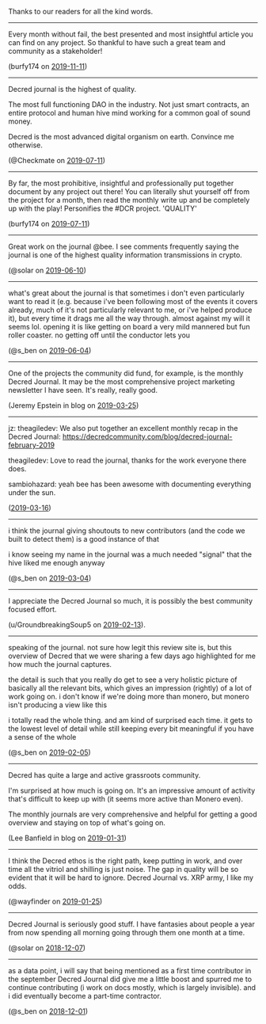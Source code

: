 Thanks to our readers for all the kind words.

---

Every month without fail, the best presented and most insightful article you can find on any project. So thankful to have such a great team and community as a stakeholder!

(burfy174 on [2019-11-11](https://twitter.com/burfy174/status/1193705410370273281))

---

Decred journal is the highest of quality.

The most full functioning DAO in the industry. Not just smart contracts, an entire protocol and human hive mind working for a common goal of sound money.

Decred is the most advanced digital organism on earth. Convince me otherwise.

(@Checkmate on [2019-07-11](https://twitter.com/_Checkmatey_/status/1149275896475521025))

---

By far, the most prohibitive, insightful and professionally put together document by any project out there! You can literally shut yourself off from the project for a month, then read the monthly write up and be completely up with the play! Personifies the #DCR project. 'QUALITY'

(burfy174 on [2019-07-11](https://twitter.com/burfy174/status/1149267315092967424))

---

Great work on the journal @bee. I see comments frequently saying the journal is one of the highest quality information transmissions in crypto.

(@solar on [2019-06-10](https://matrix.to/#/!lbzTjhzNbIaDbuAxkS:decred.org/$156013717910200dktXS:decred.org))

---

what's great about the journal is that sometimes i don't even particularly want to read it (e.g. because i've been following most of the events it covers already, much of it's not particularly relevant to me, or i've helped produce it), but every time it drags me all the way through. almost against my will it seems lol. opening it is like getting on board a very mild mannered but fun roller coaster. no getting off until the conductor lets you

(@s\_ben on [2019-06-04](https://matrix.to/#/!RwcqjIOMNizkPzGnLr:decred.org/$15596851504521XntHz:decred.org))

---

One of the projects the community did fund, for example, is the monthly Decred Journal. It may be the most comprehensive project marketing newsletter I have seen. It's really, really good.

(Jeremy Epstein in blog on [2019-03-25](https://www.neverstopmarketing.com/decred-and-democracy/))

---

jz: theagiledev: We also put together an excellent monthly recap in the Decred Journal: https://decredcommunity.com/blog/decred-journal-february-2019

theagiledev: Love to read the journal, thanks for the work everyone there does.

sambiohazard: yeah bee has been awesome with documenting everything under the sun.

([2019-03-16](https://matrix.to/#/!MgQoetFiyjrHAywokv:decred.org/$155271920830110KLWES:decred.org))

---

i think the journal giving shoutouts to new contributors (and the code we built to detect them) is a good instance of that

i know seeing my name in the journal was a much needed "signal" that the hive liked me enough anyway

(@s\_ben on [2019-03-04](https://matrix.to/#/!tIDEIWechmqCLjPiui:decred.org/$155173184016412kDGLQ:decred.org))

---

I appreciate the Decred Journal so much, it is possibly the best community focused effort.

(u/GroundbreakingSoup5 on [2019-02-13](https://www.reddit.com/r/decred/comments/api7e7/decreds_community_spaces_a_crude_analogy/egdci7g/)).

---

speaking of the journal. not sure how legit this review site is, but this overview of Decred that we were sharing a few days ago highlighted for me how much the journal captures.

the detail is such that you really do get to see a very holistic picture of basically all the relevant bits, which gives an impression (rightly) of a lot of work going on. i don't know if we're doing more than monero, but monero isn't producing a view like this

i totally read the whole thing. and am kind of surprised each time. it gets to the lowest level of detail while still keeping every bit meaningful if you have a sense of the whole

(@s\_ben on [2019-02-05](https://matrix.to/#/!lbzTjhzNbIaDbuAxkS:decred.org/$154941089730120rBdfb:decred.org))

---

Decred has quite a large and active grassroots community.

I'm surprised at how much is going on. It's an impressive amount of activity that's difficult to keep up with (it seems more active than Monero even).

The monthly journals are very comprehensive and helpful for getting a good overview and staying on top of what's going on.

(Lee Banfield in blog on [2019-01-31](https://weeklyglobalresearch.wordpress.com/2019/01/31/decred-dcr-review/))

---

I think the Decred ethos is the right path, keep putting in work, and over time all the vitriol and shilling is just noise. The gap in quality will be so evident that it will be hard to ignore. Decred Journal vs. XRP army, I like my odds.

(@wayfinder on [2019-01-25](https://matrix.to/#/!OfChXgczrIlpEZSFAv:decred.org/$1548381724172724ZUODF:matrix.org))

---

Decred Journal is seriously good stuff. I have fantasies about people a year from now spending all morning going through them one month at a time.

(@solar on [2018-12-07](https://matrix.to/#/!OfChXgczrIlpEZSFAv:decred.org/$1548381724172724ZUODF:matrix.org))

---

as a data point, i will say that being mentioned as a first time contributor in the september Decred Journal did give me a little boost and spurred me to continue contributing (i work on docs mostly, which is largely invisible). and i did eventually become a part-time contractor.

(@s_ben on [2018-12-01](https://matrix.to/#/!vGasNHFXqjoEWUBTIi:decred.org/$154369165030623goHQA:decred.org))
